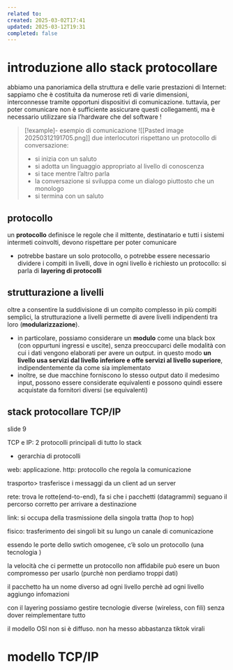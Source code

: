 ```yaml
---
related to: 
created: 2025-03-02T17:41
updated: 2025-03-12T19:31
completed: false
---
```

# introduzione allo stack protocollare

abbiamo una panoriamica della struttura e delle varie prestazioni di Internet: sappiamo che è costituita da numerose reti di varie dimensioni, interconnesse tramite opportuni dispositivi di comunicazione. tuttavia, per poter comunicare non è sufficiente assicurare questi collegamenti, ma è necessario utilizzare sia l’hardware che del software !
>[!example]- esempio di comunicazione
![[Pasted image 20250312191705.png]]
>due interlocutori rispettano un protocollo di conversazione:
>- si inizia con un saluto
>- si adotta un linguaggio appropriato al livello di conoscenza
>- si tace mentre l’altro parla
>- la conversazione si sviluppa come un dialogo piuttosto che un monologo
>- si termina con un saluto
## protocollo
un **protocollo** definisce le regole che il mittente, destinatario e tutti i sistemi intermeti coinvolti, devono rispettare per poter comunicare
- potrebbe bastare un solo protocollo, o potrebbe essere necessario dividere i compiti in livelli, dove in ogni livello è richiesto un protocollo: si parla di **layering di protocolli**
## strutturazione a livelli
oltre a consentire la suddivisione di un compito complesso in più compiti semplici, la strutturazione a livelli permette di avere livelli indipendenti tra loro (**modularizzazione**).
- in particolare, possiamo considerare un **modulo** come una black box (con oppurtuni ingressi e uscite), senza preoccuparci delle modalità con cui i dati vengono elaborati per avere un output. in questo modo **un livello usa servizi dal livello inferiore e offe servizi al livello superiore**, indipendentemente da come sia implementato
- inoltre, se due macchine forniscono lo stesso output dato il medesimo input, possono essere considerate equivalenti e possono quindi essere acquistate da fornitori diversi (se equivalenti)
## stack protocollare TCP/IP

slide 9

TCP e IP: 2 protocolli principali di tutto lo stack
- gerarchia di protocolli

web: applicazione. http: protocollo che regola la comunicazione

trasporto> trasferisce i messaggi da un client ad un server

rete: trova le rotte(end-to-end), fa si che i pacchetti (datagrammi) seguano il percorso corretto per arrivare a destinazione 

link: si occupa della trasmissione della singola tratta (hop to hop)

fisico: trasferimento dei singoli bit su lungo un canale di comunicazione

essendo le porte dello swtich omogenee, c’è solo un protocollo (una tecnologia )

la velocità che ci permette un protocollo non affidabile può esere un buon compromesso per usarlo (purchè non perdiamo troppi dati)

il pacchetto ha un nome diverso ad ogni livello perchè ad ogni livello aggiungo infomazioni


con il layering possiamo gestire tecnologie diverse (wireless, con fili) senza dover reimplementare tutto

il modello OSI non si è diffuso. non ha messo abbastanza tiktok virali


# modello TCP/IP


	
	